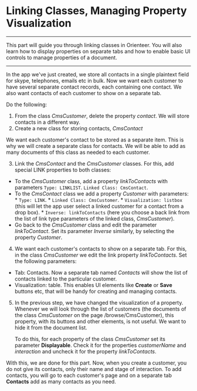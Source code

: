 # Linking Classes, Managing Property Visualization

---
This part will guide you through linking classes in Orienteer. You will also learn how to display properties on separate tabs and how to enable basic UI controls to manage properties of a document.

---

In the app we've just created, we store all contacts in a single plaintext field for skype, telephones, emails etc in bulk. Now we want each customer to have several separate contact records, each containing one contact. We also  want contacts of each customer to show on a separate tab.

Do the following:
1. From the class *CmsCustomer*, delete the property *contact*. We will store contacts in a different way. 
2. Create a new class for storing contacts, *CmsContact*

  We want each customer's contact to be stored as a separate item. This is why we will create a separate class for contacts. We will be able to add as many documents of this class as needed to each customer.
  
3. Link the *CmsContact* and the *CmsCustomer* classes. For this, add special LINK properties to both classes:
  *  To the *CmsCustomer* class, add a property *linkToContacts* with parameters `Type: LINKLIST`. `Linked Class: CmsContact`.
  *  To the *CmsContact* class we add a property *Customer* with parameters:
    *  `Type: LINK`.
    *   `Linked Class: CmsCustomer`.
    *   `Visualization: listbox` (this will let the app user select a linked customer for a contact from a drop box).
    *  `Inverse: linkToContacts` (here you choose a back link from the list of link type parameters of the linked class, *CmsCustomer*).
  *  Go back to the *CmsCustomer* class and edit the parameter *linkToContact*. Set its parameter *Inverse* similarly, by selecting the property *Customer*.

4. We want each customer's contacts to show on a separate tab. For this, in the class *CmsCustomer* we edit the link property *linkToContacts*. Set the following parameters:
  * Tab: Contacts. Now a separate tab named *Contacts* will show the list of contacts linked to the particular customer.
  * Visualization: table. This enables UI elements like **Create** or **Save** buttons etc, that will be handy for creating and managing contacts.

5. In the previous step, we have changed the visualization of a property. Whenever we will look through the list of customers (the documents of the class *CmsCustomer* on the page /browse/CmsCustomer), this property, with its buttons and other elements, is not useful. We want to hide it from the document list.
   
   To do this, for each property of the class *CmsCustomer* set its parameter **Displayable**. Check it for the properties *customerName* and *interaction* and uncheck it for the property *linkToContacts*.

With this, we are done for this part. Now, when you create a customer, you do not give its contacts, only their name and stage of interaction. To add contacts, you will go to each customer's page and on a separate tab **Contacts** add as many contacts as you need.